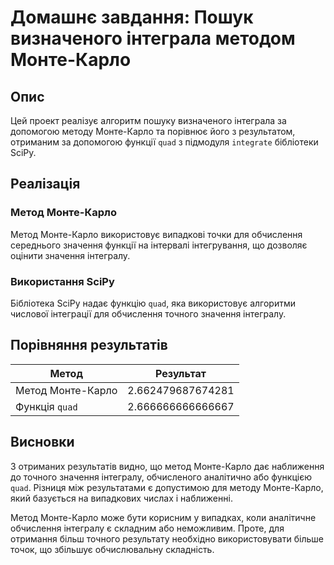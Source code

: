 # Домашнє завдання: Пошук визначеного інтеграла методом Монте-Карло

## Опис

Цей проект реалізує алгоритм пошуку визначеного інтеграла за допомогою методу
Монте-Карло та порівнює його з результатом, отриманим за допомогою функції
`quad` з підмодуля `integrate` бібліотеки SciPy.

## Реалізація

### Метод Монте-Карло

Метод Монте-Карло використовує випадкові точки для обчислення середнього
значення функції на інтервалі інтегрування, що дозволяє оцінити значення
інтегралу.

### Використання SciPy

Бібліотека SciPy надає функцію `quad`, яка використовує алгоритми числової
інтеграції для обчислення точного значення інтегралу.

## Порівняння результатів

| Метод             | Результат         |
| ----------------- | ----------------- |
| Метод Монте-Карло | 2.662479687674281 |
| Функція `quad`    | 2.666666666666667 |

## Висновки

З отриманих результатів видно, що метод Монте-Карло дає наближення до точного
значення інтегралу, обчисленого аналітично або функцією `quad`. Різниця між
результатами є допустимою для методу Монте-Карло, який базується на випадкових
числах і наближенні.

Метод Монте-Карло може бути корисним у випадках, коли аналітичне обчислення
інтегралу є складним або неможливим. Проте, для отримання більш точного
результату необхідно використовувати більше точок, що збільшує обчислювальну
складність.
